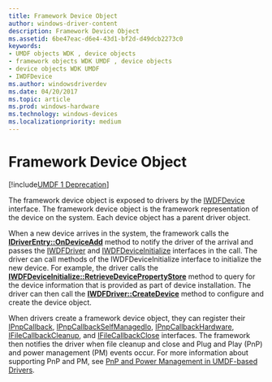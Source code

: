 ```yaml
---
title: Framework Device Object
author: windows-driver-content
description: Framework Device Object
ms.assetid: 6be47eac-d6e4-43d1-bf2d-d49dcb2273c0
keywords:
- UMDF objects WDK , device objects
- framework objects WDK UMDF , device objects
- device objects WDK UMDF
- IWDFDevice
ms.author: windowsdriverdev
ms.date: 04/20/2017
ms.topic: article
ms.prod: windows-hardware
ms.technology: windows-devices
ms.localizationpriority: medium
---
```


# Framework Device Object


[!include[UMDF 1 Deprecation](../umdf-1-deprecation.md)]

The framework device object is exposed to drivers by the [IWDFDevice](https://msdn.microsoft.com/library/windows/hardware/ff556917) interface. The framework device object is the framework representation of the device on the system. Each device object has a parent driver object.

When a new device arrives in the system, the framework calls the [**IDriverEntry::OnDeviceAdd**](https://msdn.microsoft.com/library/windows/hardware/ff554896) method to notify the driver of the arrival and passes the [IWDFDriver](https://msdn.microsoft.com/library/windows/hardware/ff558893) and [IWDFDeviceInitialize](https://msdn.microsoft.com/library/windows/hardware/ff556965) interfaces in the call. The driver can call methods of the IWDFDeviceInitialize interface to initialize the new device. For example, the driver calls the [**IWDFDeviceInitialize::RetrieveDevicePropertyStore**](https://msdn.microsoft.com/library/windows/hardware/ff556982) method to query for the device information that is provided as part of device installation. The driver can then call the [**IWDFDriver::CreateDevice**](https://msdn.microsoft.com/library/windows/hardware/ff558899) method to configure and create the device object.

When drivers create a framework device object, they can register their [IPnpCallback](https://msdn.microsoft.com/library/windows/hardware/ff556762), [IPnpCallbackSelfManagedIo](https://msdn.microsoft.com/library/windows/hardware/ff556776), [IPnpCallbackHardware](https://msdn.microsoft.com/library/windows/hardware/ff556764), [IFileCallbackCleanup](https://msdn.microsoft.com/library/windows/hardware/ff554902), and [IFileCallbackClose](https://msdn.microsoft.com/library/windows/hardware/ff554907) interfaces. The framework then notifies the driver when file cleanup and close and Plug and Play (PnP) and power management (PM) events occur. For more information about supporting PnP and PM, see [PnP and Power Management in UMDF-based Drivers](pnp-and-power-management-in-umdf-drivers.md).

 

 






